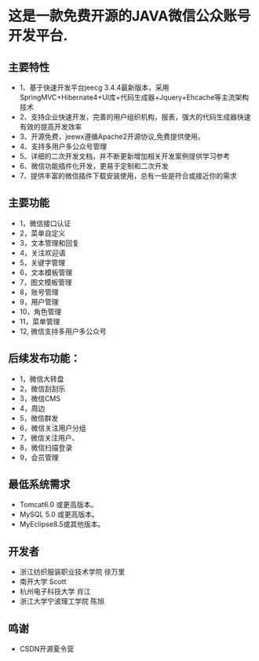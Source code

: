 
这是一款免费开源的JAVA微信公众账号开发平台.
===============

主要特性
-----------------------------------
*   1、基于快速开发平台jeecg 3.4.4最新版本，采用SpringMVC+Hibernate4+UI库+代码生成器+Jquery+Ehcache等主流架构技术
*   2、支持企业快速开发，完善的用户组织机构，报表，强大的代码生成器快速有效的提高开发效率
*   3、开源免费，jeewx遵循Apache2开源协议,免费提供使用。
*   4、支持多用户多公众号管理
*   5、详细的二次开发文档，并不断更新增加相关开发案例提供学习参考
*   6、微信功能插件化开发，更易于定制和二次开发
*   7、提供丰富的微信插件下载安装使用，总有一些是符合或接近你的需求

主要功能
-----------------------------------
*   1，微信接口认证
*   2，菜单自定义
*   3，文本管理和回复
*   4，关注欢迎语
*   5，关键字管理
*   6，文本模板管理
*   7，图文模板管理
*   8，账号管理
*   9，用户管理
*   10，角色管理
*   11，菜单管理
*   12, 微信支持多用户多公众号

后续发布功能：
-----------------------------------
 *  1，微信大转盘
 *  2，微信刮刮乐
 *  3，微信CMS
 *  4，周边
 *  5，微信群发
 *  6，微信关注用户分组
 *  7，微信关注用户、
 *  8，微信扫描登录
 *  9，会员管理

最低系统需求
-----------------------------------
* 	Tomcat6.0 或更高版本。
* 	MySQL 5.0 或更高版本。
* 	MyEclipse8.5或其他版本。 

开发者
-----------------------------------
*   浙江纺织服装职业技术学院 徐万里
*   南开大学 Scott
*   杭州电子科技大学 肖江
*   浙江大学宁波理工学院 陈旭

鸣谢
-----------------------------------
*   CSDN开源夏令营
